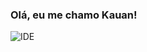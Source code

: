### Olá, eu me chamo Kauan!
<img align= "center" alt= "IDE" src="https://img.shields.io/badge/IntelliJ_IDEA-000000.svg?style=for-the-badge&logo=intellij-idea&logoColor=white
" />
